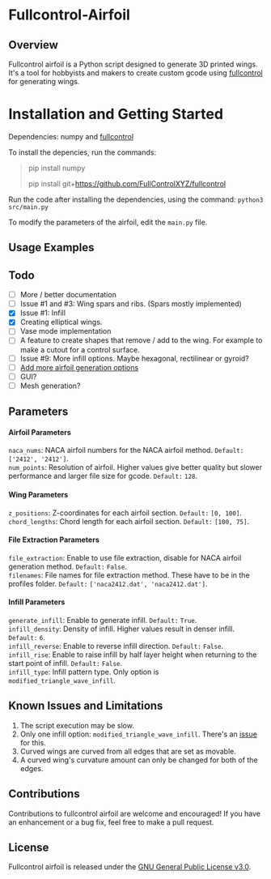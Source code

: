 # Fullcontrol-Airfoil

## Overview

Fullcontrol airfoil is a Python script designed to generate 3D printed wings. It's a tool for hobbyists and makers to create custom gcode using [fullcontrol](https://github.com/FullControlXYZ/fullcontrol) for generating wings.

# Installation and Getting Started

Dependencies:
numpy and [fullcontrol](https://github.com/FullControlXYZ/fullcontrol)

To install the depencies, run the commands:

> pip install numpy
> 
>pip install git+https://github.com/FullControlXYZ/fullcontrol

Run the code after installing the dependencies, using the command: `python3 src/main.py`

To modify the parameters of the airfoil, edit the `main.py` file.

## Usage Examples

## Todo

- [ ] More / better documentation
- [ ] Issue #1 and #3: Wing spars and ribs. (Spars mostly implemented)
- [x] Issue #1: Infill
- [x] Creating elliptical wings.
- [ ] Vase mode implementation
- [ ] A feature to create shapes that remove / add to the wing. For example to make a cutout for a control surface.
- [ ] Issue #9: More infill options. Maybe hexagonal, rectilinear or gyroid?
- [ ] [Add more airfoil generation options](https://en.m.wikipedia.org/wiki/NACA_airfoil)
- [ ] GUI?
- [ ] Mesh generation?

## Parameters

#### Airfoil Parameters

`naca_nums`: NACA airfoil numbers for the NACA airfoil method. `Default:` `['2412', '2412']`.  
`num_points`: Resolution of airfoil. Higher values give better quality but slower performance and larger file size for gcode. `Default:` `128`.

#### Wing Parameters

`z_positions`: Z-coordinates for each airfoil section. `Default:` `[0, 100]`.  
`chord_lengths`: Chord length for each airfoil section. `Default:` `[100, 75]`.

#### File Extraction Parameters
`file_extraction`: Enable to use file extraction, disable for NACA airfoil generation method. `Default:` `False`.  
`filenames`: File names for file extraction method. These have to be in the profiles folder. `Default:` `['naca2412.dat', 'naca2412.dat']`.

#### Infill Parameters
`generate_infill`: Enable to generate infill. `Default:` `True`.  
`infill_density`: Density of infill. Higher values result in denser infill. `Default:` `6`.  
`infill_reverse`: Enable to reverse infill direction. `Default:` `False`.  
`infill_rise`: Enable to raise infill by half layer height when returning to the start point of infill. `Default:` `False`.  
`infill_type`: Infill pattern type. Only option is `modified_triangle_wave_infill`.

## Known Issues and Limitations

1. The script execution may be slow.
2. Only one infill option: `modified_triangle_wave_infill`. There's an [issue](https://github.com/aapolipponen/fullcontrol-airfoil/issues/9) for this.
3. Curved wings are curved from all edges that are set as movable.
4. A curved wing's curvature amount can only be changed for both of the edges.

## Contributions

Contributions to fullcontrol airfoil are welcome and encouraged! If you have an enhancement or a bug fix, feel free to make a pull request.

## License
Fullcontrol airfoil is released under the [GNU General Public License v3.0](https://www.gnu.org/licenses/gpl-3.0.en.html).